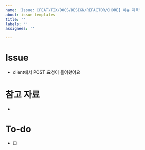 ```yaml
---
name: 'Issue: [FEAT/FIX/DOCS/DESIGN/REFACTOR/CHORE] 이슈 제목'
about: issue templates
title: ''
labels: ''
assignees: ''

---
```


# Issue

- client에서 POST 요청이 들어왔어요

# 참고 자료  

- 

# To-do
- [ ]
